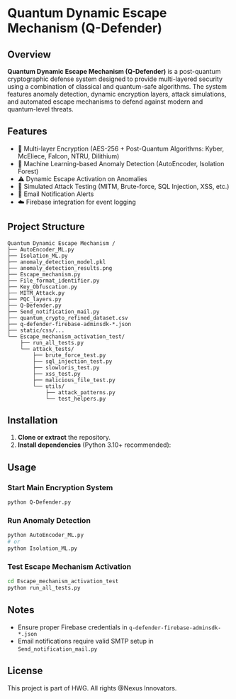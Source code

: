 
# Quantum Dynamic Escape Mechanism (Q-Defender) 

## Overview

**Quantum Dynamic Escape Mechanism (Q-Defender)** is a post-quantum cryptographic defense system designed to provide multi-layered security using a combination of classical and quantum-safe algorithms. The system features anomaly detection, dynamic encryption layers, attack simulations, and automated escape mechanisms to defend against modern and quantum-level threats.

## Features

- 🔐 Multi-layer Encryption (AES-256 + Post-Quantum Algorithms: Kyber, McEliece, Falcon, NTRU, Dilithium)
- 🤖 Machine Learning-based Anomaly Detection (AutoEncoder, Isolation Forest)
- ⚠️ Dynamic Escape Activation on Anomalies
- 🧪 Simulated Attack Testing (MITM, Brute-force, SQL Injection, XSS, etc.)
- 📧 Email Notification Alerts
- ☁️ Firebase integration for event logging

## Project Structure

```
Quantum Dynamic Escape Mechanism /
├── AutoEncoder_ML.py
├── Isolation_ML.py
├── anomaly_detection_model.pkl
├── anomaly_detection_results.png
├── Escape_mechanism.py
├── File_format_identifier.py
├── Key_Obfuscation.py
├── MITM_Attack.py
├── PQC_layers.py
├── Q-Defender.py
├── Send_notification_mail.py
├── quantum_crypto_refined_dataset.csv
├── q-defender-firebase-adminsdk-*.json
├── static/css/...
└── Escape_mechanism_activation_test/
    ├── run_all_tests.py
    └── attack_tests/
        ├── brute_force_test.py
        ├── sql_injection_test.py
        ├── slowloris_test.py
        ├── xss_test.py
        ├── malicious_file_test.py
        └── utils/
            ├── attack_patterns.py
            └── test_helpers.py
```

## Installation

1. **Clone or extract** the repository.
2. **Install dependencies** (Python 3.10+ recommended):




## Usage

### Start Main Encryption System

```bash
python Q-Defender.py
```

### Run Anomaly Detection

```bash
python AutoEncoder_ML.py
# or
python Isolation_ML.py
```

### Test Escape Mechanism Activation

```bash
cd Escape_mechanism_activation_test
python run_all_tests.py
```

## Notes

- Ensure proper Firebase credentials in `q-defender-firebase-adminsdk-*.json`
- Email notifications require valid SMTP setup in `Send_notification_mail.py`

## License

This project is part of HWG. All rights @Nexus Innovators.

